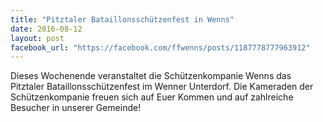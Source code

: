 ```yaml
---
title: "Pitztaler Bataillonsschützenfest in Wenns"
date: 2016-08-12
layout: post
facebook_url: "https://facebook.com/ffwenns/posts/1187778777963912"
---
```


Dieses Wochenende veranstaltet die Schützenkompanie Wenns das Pitztaler Bataillonsschützenfest im Wenner Unterdorf. Die Kameraden der Schützenkompanie freuen sich auf Euer Kommen und auf zahlreiche Besucher in unserer Gemeinde!